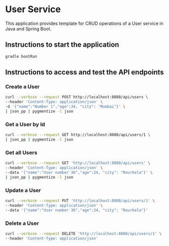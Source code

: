 # User Service

This application provides template for CRUD operations of a User service in Java
and Spring Boot.

## Instructions to start the application

```sh
gradle bootRun
```

## Instructions to access and test the API endpoints

### Create a User

```sh
curl --verbose --request POST http://localhost:8080/api/users \
--header 'Content-Type: application/json' \
-d '{"name":"Number 1","age":34, "city": "Mumbai"}' \
| json_pp | pygmentize -l json
```

### Get a User by Id

```sh
curl --verbose --request GET http://localhost:8080/api/users/1 \
| json_pp | pygmentize -l json
```

### Get all Users

```sh
curl --verbose --request GET 'http://localhost:8080/api/users' \
--header 'Content-Type: application/json' \
--data '{"name":"User number 36","age":24, "city": "Rourkela"}' \
| json_pp | pygmentize -l json
```

### Update a User

```sh
curl --verbose --request PUT 'http://localhost:8080/api/users/1' \
--header 'Content-Type: application/json' \
--data '{"name":"User number 36","age":24, "city": "Rourkela"}'
```

### Delete a User

```sh
curl --verbose --request DELETE 'http://localhost:8080/api/users/1' \
--header 'Content-Type: application/json'
```
